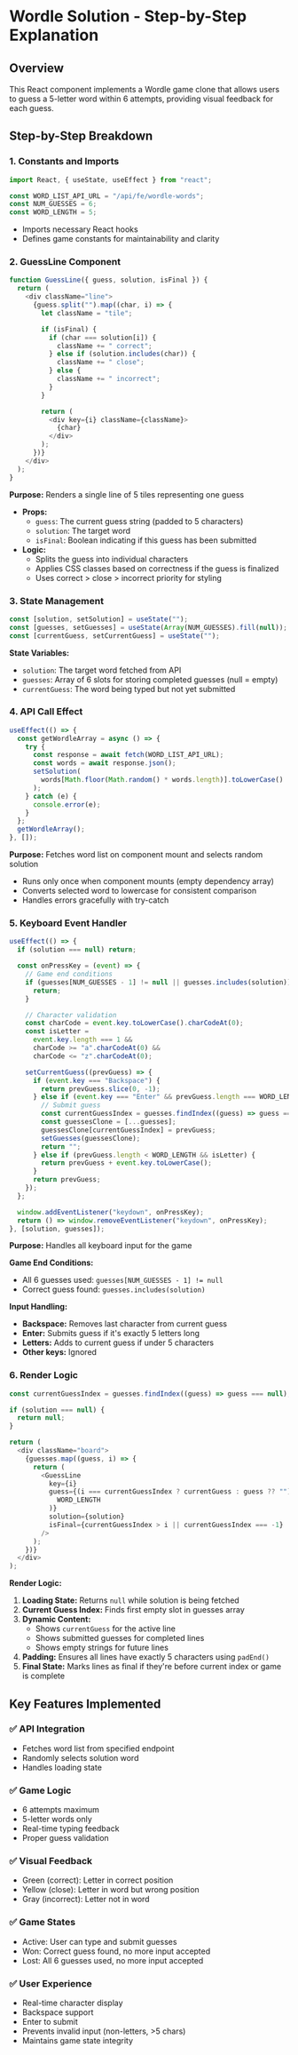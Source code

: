 # Wordle Solution - Step-by-Step Explanation

## Overview

This React component implements a Wordle game clone that allows users to guess a 5-letter word within 6 attempts, providing visual feedback for each guess.

## Step-by-Step Breakdown

### 1. **Constants and Imports**

```javascript
import React, { useState, useEffect } from "react";

const WORD_LIST_API_URL = "/api/fe/wordle-words";
const NUM_GUESSES = 6;
const WORD_LENGTH = 5;
```

- Imports necessary React hooks
- Defines game constants for maintainability and clarity

### 2. **GuessLine Component**

```javascript
function GuessLine({ guess, solution, isFinal }) {
  return (
    <div className="line">
      {guess.split("").map((char, i) => {
        let className = "tile";

        if (isFinal) {
          if (char === solution[i]) {
            className += " correct";
          } else if (solution.includes(char)) {
            className += " close";
          } else {
            className += " incorrect";
          }
        }

        return (
          <div key={i} className={className}>
            {char}
          </div>
        );
      })}
    </div>
  );
}
```

**Purpose:** Renders a single line of 5 tiles representing one guess

- **Props:**
  - `guess`: The current guess string (padded to 5 characters)
  - `solution`: The target word
  - `isFinal`: Boolean indicating if this guess has been submitted
- **Logic:**
  - Splits the guess into individual characters
  - Applies CSS classes based on correctness if the guess is finalized
  - Uses correct > close > incorrect priority for styling

### 3. **State Management**

```javascript
const [solution, setSolution] = useState("");
const [guesses, setGuesses] = useState(Array(NUM_GUESSES).fill(null));
const [currentGuess, setCurrentGuess] = useState("");
```

**State Variables:**

- `solution`: The target word fetched from API
- `guesses`: Array of 6 slots for storing completed guesses (null = empty)
- `currentGuess`: The word being typed but not yet submitted

### 4. **API Call Effect**

```javascript
useEffect(() => {
  const getWordleArray = async () => {
    try {
      const response = await fetch(WORD_LIST_API_URL);
      const words = await response.json();
      setSolution(
        words[Math.floor(Math.random() * words.length)].toLowerCase()
      );
    } catch (e) {
      console.error(e);
    }
  };
  getWordleArray();
}, []);
```

**Purpose:** Fetches word list on component mount and selects random solution

- Runs only once when component mounts (empty dependency array)
- Converts selected word to lowercase for consistent comparison
- Handles errors gracefully with try-catch

### 5. **Keyboard Event Handler**

```javascript
useEffect(() => {
  if (solution === null) return;

  const onPressKey = (event) => {
    // Game end conditions
    if (guesses[NUM_GUESSES - 1] != null || guesses.includes(solution)) {
      return;
    }

    // Character validation
    const charCode = event.key.toLowerCase().charCodeAt(0);
    const isLetter =
      event.key.length === 1 &&
      charCode >= "a".charCodeAt(0) &&
      charCode <= "z".charCodeAt(0);

    setCurrentGuess((prevGuess) => {
      if (event.key === "Backspace") {
        return prevGuess.slice(0, -1);
      } else if (event.key === "Enter" && prevGuess.length === WORD_LENGTH) {
        // Submit guess
        const currentGuessIndex = guesses.findIndex((guess) => guess === null);
        const guessesClone = [...guesses];
        guessesClone[currentGuessIndex] = prevGuess;
        setGuesses(guessesClone);
        return "";
      } else if (prevGuess.length < WORD_LENGTH && isLetter) {
        return prevGuess + event.key.toLowerCase();
      }
      return prevGuess;
    });
  };

  window.addEventListener("keydown", onPressKey);
  return () => window.removeEventListener("keydown", onPressKey);
}, [solution, guesses]);
```

**Purpose:** Handles all keyboard input for the game

**Game End Conditions:**

- All 6 guesses used: `guesses[NUM_GUESSES - 1] != null`
- Correct guess found: `guesses.includes(solution)`

**Input Handling:**

- **Backspace:** Removes last character from current guess
- **Enter:** Submits guess if it's exactly 5 letters long
- **Letters:** Adds to current guess if under 5 characters
- **Other keys:** Ignored

### 6. **Render Logic**

```javascript
const currentGuessIndex = guesses.findIndex((guess) => guess === null);

if (solution === null) {
  return null;
}

return (
  <div className="board">
    {guesses.map((guess, i) => {
      return (
        <GuessLine
          key={i}
          guess={(i === currentGuessIndex ? currentGuess : guess ?? "").padEnd(
            WORD_LENGTH
          )}
          solution={solution}
          isFinal={currentGuessIndex > i || currentGuessIndex === -1}
        />
      );
    })}
  </div>
);
```

**Render Logic:**

1. **Loading State:** Returns `null` while solution is being fetched
2. **Current Guess Index:** Finds first empty slot in guesses array
3. **Dynamic Content:**
   - Shows `currentGuess` for the active line
   - Shows submitted guesses for completed lines
   - Shows empty strings for future lines
4. **Padding:** Ensures all lines have exactly 5 characters using `padEnd()`
5. **Final State:** Marks lines as final if they're before current index or game is complete

## Key Features Implemented

### ✅ **API Integration**

- Fetches word list from specified endpoint
- Randomly selects solution word
- Handles loading state

### ✅ **Game Logic**

- 6 attempts maximum
- 5-letter words only
- Real-time typing feedback
- Proper guess validation

### ✅ **Visual Feedback**

- Green (correct): Letter in correct position
- Yellow (close): Letter in word but wrong position
- Gray (incorrect): Letter not in word

### ✅ **Game States**

- Active: User can type and submit guesses
- Won: Correct guess found, no more input accepted
- Lost: All 6 guesses used, no more input accepted

### ✅ **User Experience**

- Real-time character display
- Backspace support
- Enter to submit
- Prevents invalid input (non-letters, >5 chars)
- Maintains game state integrity
